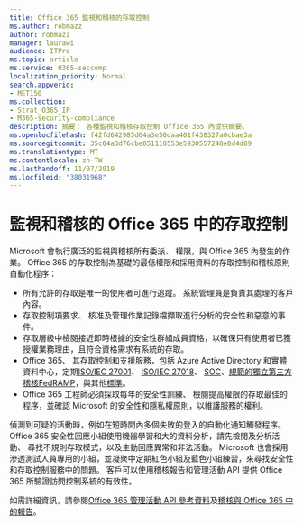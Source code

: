 ```yaml
---
title: Office 365 監視和稽核的存取控制
ms.author: robmazz
author: robmazz
manager: laurawi
audience: ITPro
ms.topic: article
ms.service: O365-seccomp
localization_priority: Normal
search.appverid:
- MET150
ms.collection:
- Strat_O365_IP
- M365-security-compliance
description: 摘要： 各種監視和稽核存取控制 Office 365 內提供摘要。
ms.openlocfilehash: f42fd642985d64a3e50daa401f438327a0cbae3a
ms.sourcegitcommit: 35c04a3d76cbe851110553e5930557248e8d4d89
ms.translationtype: MT
ms.contentlocale: zh-TW
ms.lasthandoff: 11/07/2019
ms.locfileid: "38031968"
---
```

# <a name="monitoring-and-auditing-access-controls-in-office-365"></a>監視和稽核的 Office 365 中的存取控制

Microsoft 會執行廣泛的監視與稽核所有委派、 權限，與 Office 365 內發生的作業。 Office 365 的存取控制為基礎的最低權限和採用資料的存取控制和稽核原則自動化程序：

- 所有允許的存取是唯一的使用者可進行追蹤。 系統管理員是負責其處理的客戶內容。
- 存取控制項要求、 核准及管理作業記錄檔擷取進行分析的安全性和惡意的事件。
- 存取層級中檢閱接近即時根據的安全性群組成員資格，以確保只有使用者已獲授權業務理由，且符合資格需求有系統的存取。
- Office 365、 其存取控制和支援服務，包括 Azure Active Directory 和實體資料中心，定期[ISO/IEC 27001](https://www.microsoft.com/TrustCenter/Compliance/iso-iec-27001)、 [ISO/IEC 27018](https://www.microsoft.com/TrustCenter/Compliance/iso-iec-27018)、 [SOC](https://www.microsoft.com/TrustCenter/Compliance/SOC)、[規範的獨立第三方稽核FedRAMP](https://www.microsoft.com/TrustCenter/Compliance/FedRAMP)，與其他[標準](https://www.microsoft.com/TrustCenter/Compliance?service=Office#Icons)。
- Office 365 工程師必須採取每年的安全性訓練、 檢閱提高權限的存取最佳的程序，並確認 Microsoft 的安全性和隱私權原則，以維護服務的權利。

偵測到可疑的活動時，例如在短時間內多個失敗的登入的自動化通知觸發程序。 Office 365 安全性回應小組使用機器學習和大的資料分析，請先檢閱及分析活動、 尋找不規則存取模式，以及主動回應異常和非法活動。 Microsoft 也會採用滲透測試人員專用的小組，並凝聚中定期紅色小組及藍色小組練習，來尋找安全性和存取控制服務中的問題。 客戶可以使用稽核報告和管理活動 API 提供 Office 365 所驗證訪問控制系統的有效性。

如需詳細資訊，請參閱[Office 365 管理活動 API 參考資料](https://msdn.microsoft.com/library/office/mt227394.aspx)及[稽核與 Office 365 中的報告](office-365-auditing-and-reporting-overview.md)。
